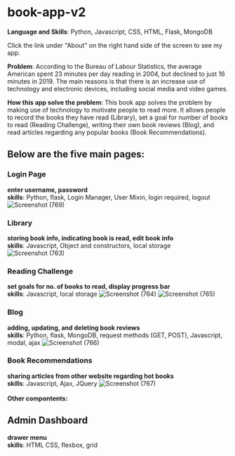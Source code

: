# book-app-v2

__Language and Skills__: Python, Javascript, CSS, HTML, Flask, MongoDB

Click the link under "About" on the right hand side of the screen to see my app.

__Problem__:
According to the Bureau of Labour Statistics, the average American spent 23 minutes per day reading in 2004, but declined to just 16 minutes in 2019. The main reasons is that there is an increase use of technology and electronic devices, including social media and video games. 

__How this app solve the problem__:
This book app solves the problem by making use of technology to motivate people to read more. It allows people to record the books they have read (Library), set a goal for number of books to read (Reading Challenge), writing their own book reviews (Blog), and read articles regarding any popular books (Book Recommendations). 

## Below are the five main pages:

### Login Page
__enter username, password__ <br>
__skills__: Python, flask, Login Manager, User Mixin, login required, logout
![Screenshot (769)](https://github.com/cyl2chan/book-app-v2/assets/102279479/3de8ae90-6d78-4201-a4cf-8680f54b8ca1)

### Library
__storing book info, indicating book is read, edit book info__ <br>
__skills__: Javascript, Object and constructors, local storage
![Screenshot (763)](https://github.com/cyl2chan/book-app-v2/assets/102279479/176f67ee-9d7a-440d-8931-f62fa7529355)

### Reading Challenge
__set goals for no. of books to read, display progress bar__<br>
__skills__: Javascript, local storage
![Screenshot (764)](https://github.com/cyl2chan/book-app-v2/assets/102279479/d1cb1756-b0e1-4584-9778-67406d74becc)
![Screenshot (765)](https://github.com/cyl2chan/book-app-v2/assets/102279479/8a5984fa-043b-4238-a48a-58f990bd65e4)

### Blog
__adding, updating, and deleting book reviews__<br>
__skills__: Python, flask, MongoDB, request methods (GET, POST), Javascript, modal, ajax
![Screenshot (766)](https://github.com/cyl2chan/book-app-v2/assets/102279479/b4429914-4996-4d35-a7bf-8c3b87bbac2e)

### Book Recommendations
__sharing articles from other website regarding hot books__<br>
__skills__: Javascript, Ajax, JQuery 
![Screenshot (767)](https://github.com/cyl2chan/book-app-v2/assets/102279479/3fa3becd-3509-44c7-a706-89e892be5dee)
<br>
<br>
__Other compontents:__

## Admin Dashboard
__drawer menu__<br>
__skills__: HTML CSS, flexbox, grid

